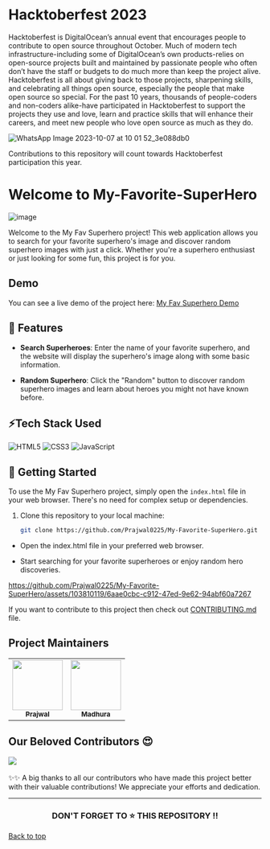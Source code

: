 # Hacktoberfest 2023
Hacktoberfest is DigitalOcean’s annual event that encourages people to contribute to open source throughout October. Much of modern tech infrastructure-including some of DigitalOcean’s own products-relies on open-source projects built and maintained by passionate people who often don’t have the staff or budgets to do much more than keep the project alive. Hacktoberfest is all about giving back to those projects, sharpening skills, and celebrating all things open source, especially the people that make open source so special.
For the past 10 years, thousands of people-coders and non-coders alike-have participated in Hacktoberfest to support the projects they use and love, learn and practice skills that will enhance their careers, and meet new people who love open source as much as they do.

![WhatsApp Image 2023-10-07 at 10 01 52_3e088db0](https://github.com/madhurafulkar/My-Favorite-SuperHero/assets/120560129/63bf5080-36a6-49e3-baaf-6f43fa2e66c1)

Contributions to this repository will count towards Hacktoberfest participation this year.


# Welcome to My-Favorite-SuperHero

![image](https://github.com/Prajwal0225/My-Favorite-SuperHero/assets/103810119/b7a7c61d-fcf7-4882-9420-7747f4c4577b)

Welcome to the My Fav Superhero project! This web application allows you to search for your favorite superhero's image and discover random superhero images with just a click. Whether you're a superhero enthusiast or just looking for some fun, this project is for you.

## Demo

You can see a live demo of the project here: [My Fav Superhero Demo](https://prajwal0225.github.io/My-Favorite-SuperHero/)


## 🙌 Features

- **Search Superheroes**: Enter the name of your favorite superhero, and the website will display the superhero's image along with some basic information.

- **Random Superhero**: Click the "Random" button to discover random superhero images and learn about heroes you might not have known before.

## ⚡Tech Stack Used
![HTML5](https://img.shields.io/badge/html5-%23E34F26.svg?style=for-the-badge&logo=html5&logoColor=white)
![CSS3](https://img.shields.io/badge/css3-%231572B6.svg?style=for-the-badge&logo=css3&logoColor=white)
![JavaScript](https://img.shields.io/badge/javascript-%23323330.svg?style=for-the-badge&logo=javascript&logoColor=%23F7DF1E)


## 🚀 Getting Started

To use the My Fav Superhero project, simply open the `index.html` file in your web browser. There's no need for complex setup or dependencies.

1. Clone this repository to your local machine:

   ```bash
   git clone https://github.com/Prajwal0225/My-Favorite-SuperHero.git

- Open the index.html file in your preferred web browser.

- Start searching for your favorite superheroes or enjoy random hero discoveries.

  

https://github.com/Prajwal0225/My-Favorite-SuperHero/assets/103810119/6aae0cbc-c912-47ed-9e62-94abf60a7267



If you want to contribute to this project then check out [CONTRIBUTING.md](CONTRIBUTING.md) file.


##  Project Maintainers

<table>
  <tr>
<td align="center"><a href="https://github.com/Prajwal0225"><img src="https://avatars.githubusercontent.com/u/103810119?v=4" width="100px;" alt=""/><br /><sub><b>Prajwal </b></sub></a></td>
     <td align="center"><a href="https://github.com/madhurafulkar"><img src="https://avatars.githubusercontent.com/u/120560129?v=4" width="100px;" alt=""/><br /><sub><b>Madhura</b></sub></a></td>
  </tr>
</table>

## Our Beloved Contributors 😍

<a href="https://github.com/Prajwal0225/My-Favorite-SuperHero/graphs/contributors">
  <img align="center" src="https://contrib.rocks/image?max=1000&repo=Prajwal0225/My-Favorite-SuperHero" />
</a>
<br>
<br>
✨✨ A big thanks to all our contributors who have made this project better with their valuable contributions! We appreciate your efforts and dedication.
<hr>
<h3 align="center"> DON'T FORGET TO ⭐ THIS REPOSITORY !!
</h3>

<a href = "#top"> Back to top</a>



